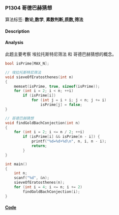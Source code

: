 ### P1304 哥德巴赫猜想

算法标签: **数论,数学**, **素数判断,质数,筛法**


#### Description





#### Analysis

此题主要考察  埃拉托斯特尼筛法 和 哥德巴赫猜想的概念。

```cpp
bool isPrime[MAX_N];

// 埃拉托斯特尼筛法
void sieveOfEratosthenes(int n)
{
    memset(isPrime, true, sizeof(isPrime));
    for (int i = 2; i < n; ++i)
        if (isPrime[i])
            for (int j = i + i; j < n; j += i)
                isPrime[j] = false;
}

// 哥德巴赫猜想
void findGoldBachConjection(int n)
{
    for (int i = 2; i <= n / 2; ++i)
        if (isPrime[i] && isPrime[n - i]) {
            printf("%d=%d+%d\n", n, i, n - i);
            return;
        }
}

int main()
{
    int n;
    scanf("%d", &n);
    sieveOfEratosthenes(n);
    for (int i = 4; i <= n; i += 2)
        findGoldBachConjection(i);
}
```

#### [Code](../cpp/p1304.cpp)
